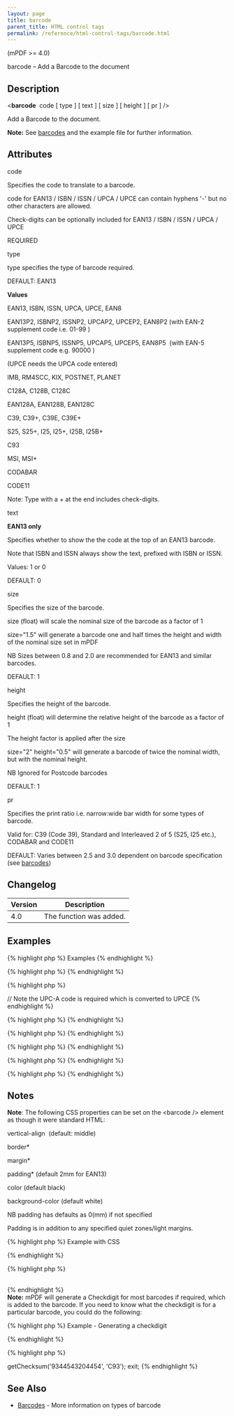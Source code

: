 ```yaml
---
layout: page
title: barcode
parent_title: HTML control tags
permalink: /reference/html-control-tags/barcode.html
---
```


<div id="bpmbook" class="bpmbook" style="direction:ltr;">
<div class="topic_user_field">
<div id="U0">
<p>(mPDF &gt;= 4.0)</p>
<p>barcode – Add a Barcode to the document</p>
<h2>Description</h2>

<div class="alert alert-info" role="alert">&lt;<b>barcode</b>&nbsp; <span class="parameter">code</span> [ <span class="parameter">type</span> ] [ <span class="parameter">text</span> ] [ <span class="parameter">size</span> ] [ <span class="parameter">height</span> ] [ <span class="parameter">pr</span> ] /&gt;</div>
<p>Add a Barcode to the document.</p>

<div class="alert alert-info" role="alert"><b>Note:</b> See <a href="/what-else-can-i-do/barcodes.html">barcodes</a> and the example file for further information.</div>
<h2>Attributes</h2>
<p class="manual_param_dt"><span class="parameter">code</span></p>
<p class="manual_param_dd">Specifies the code to translate to a barcode.

<span class="parameter">code</span> for EAN13 / ISBN / ISSN / UPCA / UPCE can contain hyphens '-' but no other characters are allowed.

Check-digits can be optionally included for EAN13 / ISBN / ISSN / UPCA / UPCE

<span class="smallblock">REQUIRED</span></p>
<p class="manual_param_dt"><span class="parameter">type</span></p>
<p class="manual_param_dd"><span class="parameter">type</span> specifies the type of barcode required.

<span class="smallblock">DEFAULT</span>: EAN13</p>
<p class="manual_param_dd"><b>Values</b>

EAN13, ISBN, ISSN, UPCA, UPCE, EAN8

EAN13P2, ISBNP2, ISSNP2, UPCAP2, UPCEP2, EAN8P2 (with EAN-2 supplement code i.e. 01-99 )

EAN13P5, ISBNP5, ISSNP5, UPCAP5, UPCEP5, EAN8P5&nbsp; (with EAN-5 supplement code e.g. 90000 )

(UPCE needs the UPCA <span class="parameter">code</span> entered)

IMB, RM4SCC, KIX, POSTNET, PLANET

C128A, C128B, C128C

EAN128A, EAN128B, EAN128C

C39, C39+, C39E, C39E+

S25, S25+, I25, I25+, I25B, I25B+

C93

MSI, MSI+

CODABAR

CODE11</p>
<p class="manual_param_dd">Note: Type with a + at the end includes check-digits.</p>
<p class="manual_param_dt"><span class="parameter">text</span></p>
<p class="manual_param_dd"><b>EAN13 only</b>

Specifies whether to show the the code at the top of an EAN13 barcode.

Note that ISBN and ISSN always show the text, prefixed with ISBN or ISSN.

Values: 1 or 0

<span class="smallblock">DEFAULT</span>: 0</p>
<p class="manual_param_dt"><span class="parameter">size</span></p>
<p class="manual_param_dd">Specifies the size of the barcode.

<span class="parameter">size (float)</span> will scale the nominal size of the barcode as a factor of 1

<span class="parameter">size="1.5"</span> will generate a barcode one and half times the height and width of the nominal size set in mPDF

NB Sizes between 0.8 and 2.0 are recommended for EAN13 and similar barcodes.

<span class="smallblock">DEFAULT</span>: 1</p>
<p class="manual_param_dt"><span class="parameter">height</span></p>
<p class="manual_param_dd">Specifies the height of the barcode.

<span class="parameter">height (float)</span> will determine the relative height of the barcode as a factor of 1

The height factor is applied after the <span class="parameter">size </span> 

<span class="parameter">size="2" height="0.5"</span> will generate a barcode of twice the nominal width, but with the nominal height.

NB Ignored for Postcode barcodes

<span class="smallblock">DEFAULT</span>: 1<span class="smallblock"></span></p>
<p class="manual_param_dt"><span class="parameter">pr</span></p>
<p class="manual_param_dd">Specifies the print ratio i.e. narrow:wide bar width for some types of barcode.

Valid for: C39 (Code 39), Standard and Interleaved 2 of 5 (S25, I25 etc.), CODABAR and CODE11

<span class="smallblock">DEFAULT</span>: Varies between 2.5 and 3.0 dependent on barcode specification (see <a href="/what-else-can-i-do/barcodes.html">barcodes</a>)</p>
<h2>Changelog</h2>
<table class="bpmTopic"> <thead>
<tr> <th>Version</th><th>Description</th> </tr>
</thead> <tbody>
<tr>
<td>4.0</td>
<td>The function was added.</td>
</tr>
</tbody> </table>
<h2>Examples</h2>

{% highlight php %}
Examples
{% endhighlight %}

{% highlight php %}
<barcode code="978-0-9542246-0" type="ISBN" height="0.66" text="1" />
{% endhighlight %}

{% highlight php %}
<barcode code="04210000526" type="UPCE" />

// Note the UPC-A code is required which is converted to UPCE
{% endhighlight %}

{% highlight php %}
<barcode code="978-0-9542246-0-8 07" type="ISSNP2" text="1" />
{% endhighlight %}

{% highlight php %}
<barcode code="01234567094987654321-01234567891" type="IMB" />
{% endhighlight %}

{% highlight php %}
<barcode code="SN34RD1A" type="RM4SCC" />
{% endhighlight %}

{% highlight php %}
<barcode code="54321068" type="I25" />
{% endhighlight %}

{% highlight php %}
<barcode code="A34698735B" type="CODABAR" />
{% endhighlight %}

<h2>Notes</h2>

<div class="alert alert-info" role="alert"><b>Note</b>: The following CSS properties can be set on the &lt;barcode /&gt; element as though it were standard HTML:

vertical-align&nbsp; (default: middle)

border*

margin*

padding* (default 2mm for EAN13)

color (default black)

background-color (default white)

NB padding has defaults as 0(mm) if not specified

Padding is in addition to any specified quiet zones/light margins.</div>

{% highlight php %}
Example with CSS

{% endhighlight %}

{% highlight php %}
<style>

.barcode {

    padding: 1.5mm;

    margin: 0;

    vertical-align: top;

    color: #000044;

}

.barcodecell {

    text-align: center;

    vertical-align: middle;

}

</style>

<div class="barcodecell"><barcode code="54321068" type="I25" class="barcode" /></div>
{% endhighlight %}

<div class="alert alert-info" role="alert"><b>Note:</b> mPDF will generate a Checkdigit for most barcodes if required, which is added to the barcode. If you need to know what the checkdigit is for a particular barcode, you could do the following:</div>

{% highlight php %}
Example - Generating a checkdigit

{% endhighlight %}

{% highlight php %}
<?php

// Must not contain any - or spaces

include('../classes/barcode.php');

$bc = new PDFBarcode();

echo $bc->getChecksum('9344543204454', 'C93'); 

exit;
{% endhighlight %}

<h2>See Also</h2>
<ul>
<li class="manual_boxlist"><a href="/what-else-can-i-do/barcodes.html">Barcodes</a> - More information on types of barcode

</li>
</ul>
<p><span class="jslink">

</span></p>
</div>
</div>

